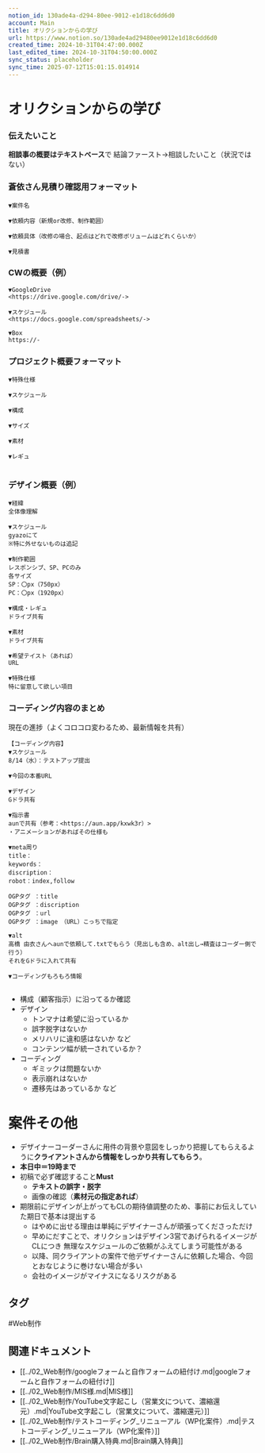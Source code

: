 ```yaml
---
notion_id: 130ade4a-d294-80ee-9012-e1d18c6dd6d0
account: Main
title: オリクションからの学び
url: https://www.notion.so/130ade4ad29480ee9012e1d18c6dd6d0
created_time: 2024-10-31T04:47:00.000Z
last_edited_time: 2024-10-31T04:50:00.000Z
sync_status: placeholder
sync_time: 2025-07-12T15:01:15.014914
---
```

# オリクションからの学び

### 伝えたいこと
**相談事の概要はテキストベース**で
結論ファースト→相談したいこと（状況ではない）
### **蒼依さん見積り確認用フォーマット**
```plain text
▼案件名

▼依頼内容（新規or改修、制作範囲）

▼依頼具体（改修の場合、起点はどれで改修ボリュームはどれくらいか）

▼見積書

```
### CWの概要（例）
```plain text
▼GoogleDrive
<https://drive.google.com/drive/->

▼スケジュール
<https://docs.google.com/spreadsheets/->

▼Box
https://-

```
### プロジェクト概要フォーマット
```plain text
▼特殊仕様

▼スケジュール

▼構成

▼サイズ

▼素材

▼レギュ


```
### デザイン概要（例）
```plain text
▼経緯
全体像理解

▼スケジュール
gyazoにて
※特に外せないものは追記

▼制作範囲
レスポンシブ、SP、PCのみ
各サイズ
SP：〇px（750px）
PC：〇px（1920px）

▼構成・レギュ
ドライブ共有

▼素材
ドライブ共有

▼希望テイスト（あれば）
URL

▼特殊仕様
特に留意して欲しい項目

```
### コーディング内容のまとめ
現在の進捗（よくコロコロ変わるため、最新情報を共有）
```plain text
【コーディング内容】
▼スケジュール
8/14（水）：テストアップ提出

▼今回の本番URL

▼デザイン
Gドラ共有

▼指示書
aunで共有（参考：<https://aun.app/kxwk3r）>
・アニメーションがあればその仕様も

▼meta周り
title：
keywords：
discription：
robot：index,follow

OGPタグ ：title
OGPタグ ：discription
OGPタグ ：url
OGPタグ ：image　（URL）こっちで指定

▼alt
高橋 由衣さんへaunで依頼して.txtでもらう（見出しも含め、alt出し→精査はコーダー側で行う）
それをGドラに入れて共有

▼コーディングもろもろ情報


```
- 構成（顧客指示）に沿ってるか確認
- デザイン
  - トンマナは希望に沿っているか
  - 誤字脱字はないか
  - メリハリに違和感はないか
など
  - コンテンツ幅が統一されているか？
- コーディング
  - ギミックは問題ないか
  - 表示崩れはないか
  - 遷移先はあっているか
など
# 案件その他
- デザイナーコーダーさんに用件の背景や意図をしっかり把握してもらえるように**クライアントさんから情報をしっかり共有してもらう**。
- **本日中＝19時まで**
- 初稿で必ず確認すること**Must**
  - **テキストの誤字・脱字**
  - 画像の確認（**素材元の指定あれば**）
- 期限前にデザインが上がってもCLの期待値調整のため、事前にお伝えしていた期日で基本は提出する
  - はやめに出せる理由は単純にデザイナーさんが頑張ってくださっただけ
  - 早めにだすことで、オリクションはデザイン3営であげられるイメージがCLにつき
無理なスケジュールのご依頼がふえてしまう可能性がある
  - 以降、同クライアントの案件で他デザイナーさんに依頼した場合、今回とおなじように巻けない場合が多い
  - 会社のイメージがマイナスになるリスクがある

## タグ

#Web制作 

## 関連ドキュメント

- [[../02_Web制作/googleフォームと自作フォームの紐付け.md|googleフォームと自作フォームの紐付け]]
- [[../02_Web制作/MIS様.md|MIS様]]
- [[../02_Web制作/YouTube文字起こし（営業文について、濃縮還元）.md|YouTube文字起こし（営業文について、濃縮還元）]]
- [[../02_Web制作/テストコーディング_リニューアル（WP化案件）.md|テストコーディング_リニューアル（WP化案件）]]
- [[../02_Web制作/Brain購入特典.md|Brain購入特典]]
